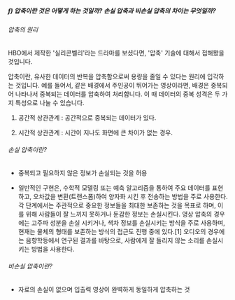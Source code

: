 ##### f) 압축이란 것은 어떻게 하는 것일까? 손실 압축과 비손실 압축의 차이는 무엇일까?


###### 압축의 원리

HBO에서 제작한 '실리콘벨리'라는 드라마를 보셨다면, '압축' 기술에 대해서 접해봤을 것입니다.

압축이란, 유사한 데이터의 반복을 압축함으로써 용량을 줄일 수 있다는 원리에 입각하는 것입니다.
예를 들어서, 같은 배경에서 주인공이 뛰어가는 영상이라면, 배경은 중복되어 나타나서 중복되는 데이터를 압축하여 처리합니다.
이 때 데이터의 중복 성격은 두 가지 특성으로 나눌 수 있습니다.

1. 공간적 상관관계 : 공간적으로 중복되는 데이터가 있다.

2. 시간적 상관관계 : 시간이 지나도 화면에 큰 차이가 없는 경우.

###### 손실 압축이란?
- 중복되고 필요하지 않은 정보가 손실되는 것을 허용

- 일반적인 구현은, 수학적 모델링 또는 예측 알고리즘을 통하여 주요 데이터를 표현하고, 오차값을 변환(트랜스폼)하여 양자화 시킨 후 전송하는 방법을 주로 사용한다. 각 단계에서는 주관적으로 중요한 정보들을 최대한 보존하는 것을 목표로 하며, 이를 위해 사람들이 잘 느끼지 못하거나 둔감한 정보는 손실시킨다.
영상 압축의 경우에는 고주파 성분을 손실 시키거나, 색차 정보를 손실시키는 방식을 주로 사용하며, 현재는 물체의 형태를 보존하는 방식의 접근도 진행 중에 있다.[1] 오디오의 경우에는 음향학등에서 연구된 결과를 바탕으로, 사람에게 잘 들리지 않는 소리를 손실시키는 방법을 사용한다.


###### 비손실 압축이란?
- 자료의 손실이 없으며 입출력 영상이 완벽하게 동일하게 압축하는 것

